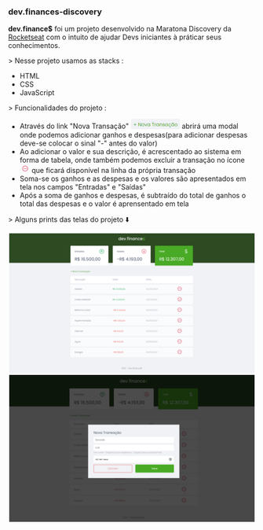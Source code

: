 ### dev.finances-discovery

__dev.finance$__ foi um projeto desenvolvido na Maratona Discovery da [Rocketseat](https://rocketseat.com.br/) com o intuito de ajudar Devs iniciantes à práticar seus conhecimentos.

\> Nesse projeto usamos as stacks : 
* HTML
* CSS
* JavaScript

\> Funcionalidades do projeto :
* Através do link "Nova Transação" <img src="src\to-readme\new.png" width="100px"> abrirá uma modal onde podemos adicionar ganhos e despesas\(para adicionar despesas deve-se colocar o sinal "-" antes do valor)
* Ao adicionar o valor e sua descrição, é acrescentado ao sistema em forma de tabela, onde também podemos excluir a transação no ícone <img src="src\to-readme\excluir.png" width="20px"> que ficará disponível na linha da própria transação
* Soma-se os ganhos e as despesas e os valores são apresentados em tela nos campos "Entradas" e "Saídas"
* Após a soma de ganhos e despesas, é subtraído do total de ganhos o total das despesas e o valor é aprensentado em tela

\> Alguns prints das telas do projeto ⬇️
<p align="center">
    <img src="src\to-readme\1.png" width="500px" >
    <img src="src\to-readme\2.png" width="500px" >
</p>
